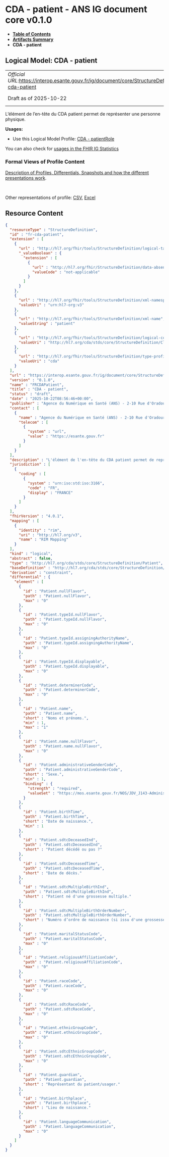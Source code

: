 # CDA - patient - ANS IG document core v0.1.0

* [**Table of Contents**](toc.md)
* [**Artifacts Summary**](artifacts.md)
* **CDA - patient**

## Logical Model: CDA - patient 

| | |
| :--- | :--- |
| *Official URL*:https://interop.esante.gouv.fr/ig/document/core/StructureDefinition/fr-cda-patient | *Version*:0.1.0 |
| Draft as of 2025-10-22 | *Computable Name*:FRCDAPatient |

 
L’élément de l’en-tête du CDA patient permet de représenter une personne physique. 

**Usages:**

* Use this Logical Model Profile: [CDA - patientRole](StructureDefinition-fr-cda-patient-role.md)

You can also check for [usages in the FHIR IG Statistics](https://packages2.fhir.org/xig/ans.document.fr.core|current/StructureDefinition/fr-cda-patient)

### Formal Views of Profile Content

 [Description of Profiles, Differentials, Snapshots and how the different presentations work](http://build.fhir.org/ig/FHIR/ig-guidance/readingIgs.html#structure-definitions). 

 

Other representations of profile: [CSV](StructureDefinition-fr-cda-patient.csv), [Excel](StructureDefinition-fr-cda-patient.xlsx) 



## Resource Content

```json
{
  "resourceType" : "StructureDefinition",
  "id" : "fr-cda-patient",
  "extension" : [
    {
      "url" : "http://hl7.org/fhir/tools/StructureDefinition/logical-target",
      "_valueBoolean" : {
        "extension" : [
          {
            "url" : "http://hl7.org/fhir/StructureDefinition/data-absent-reason",
            "valueCode" : "not-applicable"
          }
        ]
      }
    },
    {
      "url" : "http://hl7.org/fhir/tools/StructureDefinition/xml-namespace",
      "valueUri" : "urn:hl7-org:v3"
    },
    {
      "url" : "http://hl7.org/fhir/tools/StructureDefinition/xml-name",
      "valueString" : "patient"
    },
    {
      "url" : "http://hl7.org/fhir/tools/StructureDefinition/logical-container",
      "valueUri" : "http://hl7.org/cda/stds/core/StructureDefinition/ClinicalDocument"
    },
    {
      "url" : "http://hl7.org/fhir/tools/StructureDefinition/type-profile-style",
      "valueUri" : "cda"
    }
  ],
  "url" : "https://interop.esante.gouv.fr/ig/document/core/StructureDefinition/fr-cda-patient",
  "version" : "0.1.0",
  "name" : "FRCDAPatient",
  "title" : "CDA - patient",
  "status" : "draft",
  "date" : "2025-10-22T08:56:46+00:00",
  "publisher" : "Agence du Numérique en Santé (ANS) - 2-10 Rue d'Oradour-sur-Glane, 75015 Paris",
  "contact" : [
    {
      "name" : "Agence du Numérique en Santé (ANS) - 2-10 Rue d'Oradour-sur-Glane, 75015 Paris",
      "telecom" : [
        {
          "system" : "url",
          "value" : "https://esante.gouv.fr"
        }
      ]
    }
  ],
  "description" : "L'élément de l'en-tête du CDA patient permet de représenter une personne physique.",
  "jurisdiction" : [
    {
      "coding" : [
        {
          "system" : "urn:iso:std:iso:3166",
          "code" : "FR",
          "display" : "FRANCE"
        }
      ]
    }
  ],
  "fhirVersion" : "4.0.1",
  "mapping" : [
    {
      "identity" : "rim",
      "uri" : "http://hl7.org/v3",
      "name" : "RIM Mapping"
    }
  ],
  "kind" : "logical",
  "abstract" : false,
  "type" : "http://hl7.org/cda/stds/core/StructureDefinition/Patient",
  "baseDefinition" : "http://hl7.org/cda/stds/core/StructureDefinition/Patient",
  "derivation" : "constraint",
  "differential" : {
    "element" : [
      {
        "id" : "Patient.nullFlavor",
        "path" : "Patient.nullFlavor",
        "max" : "0"
      },
      {
        "id" : "Patient.typeId.nullFlavor",
        "path" : "Patient.typeId.nullFlavor",
        "max" : "0"
      },
      {
        "id" : "Patient.typeId.assigningAuthorityName",
        "path" : "Patient.typeId.assigningAuthorityName",
        "max" : "0"
      },
      {
        "id" : "Patient.typeId.displayable",
        "path" : "Patient.typeId.displayable",
        "max" : "0"
      },
      {
        "id" : "Patient.determinerCode",
        "path" : "Patient.determinerCode",
        "max" : "0"
      },
      {
        "id" : "Patient.name",
        "path" : "Patient.name",
        "short" : "Noms et prénoms.",
        "min" : 1,
        "max" : "1"
      },
      {
        "id" : "Patient.name.nullFlavor",
        "path" : "Patient.name.nullFlavor",
        "max" : "0"
      },
      {
        "id" : "Patient.administrativeGenderCode",
        "path" : "Patient.administrativeGenderCode",
        "short" : "Sexe.",
        "min" : 1,
        "binding" : {
          "strength" : "required",
          "valueSet" : "https://mos.esante.gouv.fr/NOS/JDV_J143-AdministrativeGender-CISIS/FHIR/JDV-J143-AdministrativeGender-CISIS"
        }
      },
      {
        "id" : "Patient.birthTime",
        "path" : "Patient.birthTime",
        "short" : "Date de naissance.",
        "min" : 1
      },
      {
        "id" : "Patient.sdtcDeceasedInd",
        "path" : "Patient.sdtcDeceasedInd",
        "short" : "Patient décédé ou pas ?"
      },
      {
        "id" : "Patient.sdtcDeceasedTime",
        "path" : "Patient.sdtcDeceasedTime",
        "short" : "Date de décès."
      },
      {
        "id" : "Patient.sdtcMultipleBirthInd",
        "path" : "Patient.sdtcMultipleBirthInd",
        "short" : "Patient né d'une grossesse multiple."
      },
      {
        "id" : "Patient.sdtcMultipleBirthOrderNumber",
        "path" : "Patient.sdtcMultipleBirthOrderNumber",
        "short" : "Numéro d’ordre de naissance (si issu d'une grossesse multiple)."
      },
      {
        "id" : "Patient.maritalStatusCode",
        "path" : "Patient.maritalStatusCode",
        "max" : "0"
      },
      {
        "id" : "Patient.religiousAffiliationCode",
        "path" : "Patient.religiousAffiliationCode",
        "max" : "0"
      },
      {
        "id" : "Patient.raceCode",
        "path" : "Patient.raceCode",
        "max" : "0"
      },
      {
        "id" : "Patient.sdtcRaceCode",
        "path" : "Patient.sdtcRaceCode",
        "max" : "0"
      },
      {
        "id" : "Patient.ethnicGroupCode",
        "path" : "Patient.ethnicGroupCode",
        "max" : "0"
      },
      {
        "id" : "Patient.sdtcEthnicGroupCode",
        "path" : "Patient.sdtcEthnicGroupCode",
        "max" : "0"
      },
      {
        "id" : "Patient.guardian",
        "path" : "Patient.guardian",
        "short" : "Représentant du patient/usager."
      },
      {
        "id" : "Patient.birthplace",
        "path" : "Patient.birthplace",
        "short" : "Lieu de naissance."
      },
      {
        "id" : "Patient.languageCommunication",
        "path" : "Patient.languageCommunication",
        "max" : "0"
      }
    ]
  }
}

```
